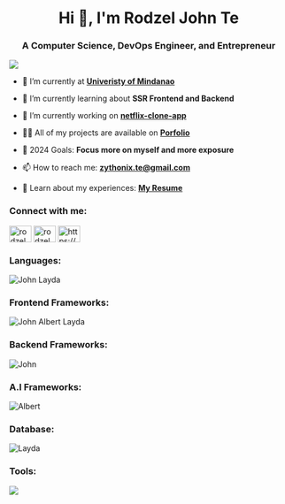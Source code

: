 <h1 align="center">Hi 👋, I'm Rodzel John Te</h1>
<h3 align="center">A Computer Science, DevOps Engineer, and Entrepreneur</h3>

<img src="https://user-images.githubusercontent.com/74038190/225813708-98b745f2-7d22-48cf-9150-083f1b00d6c9.gif">


- 🔭 I’m currently at **[Univeristy of Mindanao](_blank)**

- 🌱 I’m currently learning about **SSR Frontend and Backend**

- 👯 I’m currently working on **[netflix-clone-app](https://github.com/rodzelte/netflix-clone)**

- 👨‍💻 All of my projects are available on **[Porfolio](/_blank)**

- 🥅 2024 Goals: **Focus more on myself and more exposure**

- 📫 How to reach me: **zythonix.te@gmail.com**

- 📄 Learn about my experiences: **[My Resume](https://github.com/Chysev/Portfolio/blob/main/public/_RESUME-LAYDA.pdf)**

<h3 align="left">Connect with me:</h3>
<p align="left">
<a href="https://www.facebook.com/rodzel.te/" target="blank"><img align="center" src="https://raw.githubusercontent.com/rahuldkjain/github-profile-readme-generator/master/src/images/icons/Social/facebook.svg" alt="rodzel" height="30" width="40" /></a>
<a href="https://www.instagram.com/r.tefrvr/" target="blank"><img align="center" src="https://raw.githubusercontent.com/rahuldkjain/github-profile-readme-generator/master/src/images/icons/Social/instagram.svg" alt="rodzel_te" height="30" width="40" /></a>
<a href="https://discord.gg/Av6QJDKsUt" target="blank"><img align="center" src="https://raw.githubusercontent.com/rahuldkjain/github-profile-readme-generator/master/src/images/icons/Social/discord.svg" alt="https://discord.gg/ZG9qyadATP" height="30" width="40" /></a>
</p>

<h3 align="left">Languages:</h3>
<p align="left">
<img src="https://skillicons.dev/icons?i=js,ts,go,cpp,html,htmx,css,scss,php,java,py,zig" alt="John Layda">
</p>

<h3 align="left">Frontend Frameworks:</h3>
<p align="left">
<img src="https://skillicons.dev/icons?i=next,remix,react,vue,nuxt,angular,vite,laravel,astro,tauri" alt="John Albert Layda">
</p>

<h3 align="left">Backend Frameworks:</h3>
<p align="left">
<img src="https://skillicons.dev/icons?i=appwrite,fastapi,supabase,firebase,flask,graphql,nestjs,express,django" alt="John">
</p>

<h3 align="left">A.I Frameworks:</h3>
<p align="left">
<img src="https://skillicons.dev/icons?i=discordjs,pytorch,tensorflow" alt="Albert">
</p>

<h3 align="left">Database:</h3>
<p align="left">
<img src="https://skillicons.dev/icons?i=mysql,dynamodb,postgres,mongo,sqlite,redis" alt="Layda">
</p>

<h3 align="left">Tools:</h3>
<p align="left">
<img src="https://skillicons.dev/icons?i=docker,kubernetes,git,github,githubactions,prisma,sequelize,ipfs,nginx,cloudflare,workers,linux,babel,jest,postman,kafka,nodejs,npm,yarn,pnpm,jquery,cmake,bash,vscode,autocad,aws,figma,matlab,maven,terraform,threejs,webpack,materialui,grafana,gcp">
</p>


